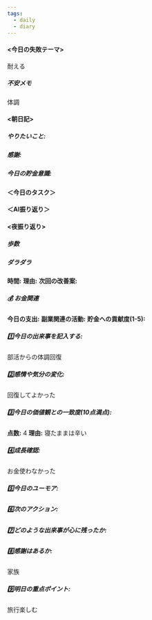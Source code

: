 ```yaml
---
tags:
  - daily
  - diary
---
```


#### <今日の失敗テーマ>
耐える
##### 不安メモ
体調
#### <朝日記>
##### やりたいこと: 

##### 感謝: 

##### 今日の貯金意識: 

#### ＜今日のタスク＞

#### ＜AI振り返り＞

#### <夜振り返り>
##### 歩数

##### ダラダラ
**時間:** 
**理由:** 
**次回の改善案:** 

##### 💰 お金関連
**今日の支出:** 
**副業関連の活動:** 
**貯金への貢献度(1-5):** 

##### 1️⃣今日の出来事を記入する: 
部活からの体調回復
##### 2️⃣感情や気分の変化: 
回復してよかった
##### 3️⃣今日の価値観との一致度(10点満点): 
**点数:** 4
**理由:** 
寝たままは辛い
##### 4️⃣成長確認: 
お金使わなかった
##### 5️⃣今日のユーモア: 

##### 6️⃣次のアクション: 

##### 7️⃣どのような出来事が心に残ったか: 

##### 8️⃣感謝はあるか:
家族
##### 9️⃣明日の重点ポイント:
旅行楽しむ